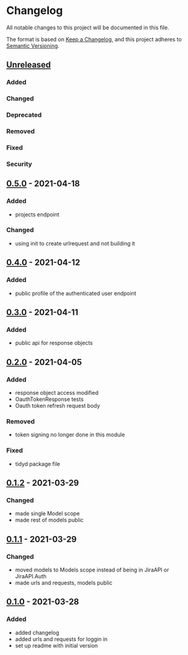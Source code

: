 # Changelog

All notable changes to this project will be documented in this file.

The format is based on [Keep a Changelog](https://keepachangelog.com/en/1.0.0/),
and this project adheres to [Semantic Versioning](https://semver.org/spec/v2.0.0.html).

## [Unreleased]
### Added
### Changed
### Deprecated
### Removed
### Fixed
### Security

## [0.5.0] - 2021-04-18
### Added
- projects endpoint
### Changed
- using init to create urlrequest and not building it

## [0.4.0] - 2021-04-12
### Added
- public profile of the authenticated user endpoint

## [0.3.0] - 2021-04-11
### Added
- public api for response objects

## [0.2.0] - 2021-04-05
### Added
- response object access modified
- OauthTokenResponse tests
- Oauth token refresh request body
### Removed
- token signing no longer done in this module
### Fixed
- tidyd package file

## [0.1.2] - 2021-03-29
### Changed
- made single Model scope
- made rest of models public

## [0.1.1] - 2021-03-29
### Changed
- moved models to Models scope instead of being in JiraAPI or JiraAPI.Auth
- made urls and requests, models public

## [0.1.0] - 2021-03-28
### Added
- added changelog
- added urls and requests for loggin in
- set up readme with initial version

[Unreleased]: https://github.com/andybezaire/JiraAPI/compare/0.5.0...HEAD
[0.5.0]: https://github.com/andybezaire/JiraAPI/compare/0.4.0...0.5.0
[0.4.0]: https://github.com/andybezaire/JiraAPI/compare/0.3.0...0.4.0
[0.3.0]: https://github.com/andybezaire/JiraAPI/compare/0.2.0...0.3.0
[0.2.0]: https://github.com/andybezaire/JiraAPI/compare/0.1.2...0.2.0
[0.1.2]: https://github.com/andybezaire/JiraAPI/compare/0.1.1...0.1.2
[0.1.1]: https://github.com/andybezaire/JiraAPI/compare/0.1.0...0.1.1
[0.1.0]: https://github.com/andybezaire/JiraAPI/releases/tag/0.1.0
